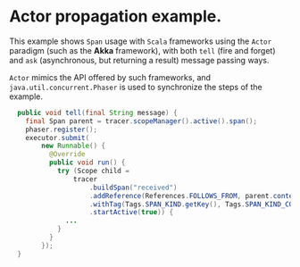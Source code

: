 # Actor propagation example.

This example shows `Span` usage with `Scala` frameworks using the `Actor` paradigm (such as the **Akka** framework), with both `tell` (fire and forget) and `ask` (asynchronous, but returning a result)  message passing ways. 

`Actor` mimics the API offered by such frameworks, and `java.util.concurrent.Phaser` is used to synchronize the steps of the example.

```java
  public void tell(final String message) {
    final Span parent = tracer.scopeManager().active().span();
    phaser.register();
    executor.submit(
        new Runnable() {
          @Override
          public void run() {
            try (Scope child =
                tracer
                    .buildSpan("received")
                    .addReference(References.FOLLOWS_FROM, parent.context())
                    .withTag(Tags.SPAN_KIND.getKey(), Tags.SPAN_KIND_CONSUMER)
                    .startActive(true)) {
              ...
            }
          }
        });
  }
```
